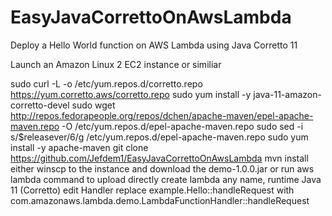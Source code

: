 # EasyJavaCorrettoOnAwsLambda
Deploy a Hello World function on AWS Lambda using Java Corretto 11

Launch an Amazon Linux 2 EC2 instance or similiar

sudo curl -L -o /etc/yum.repos.d/corretto.repo https://yum.corretto.aws/corretto.repo
sudo yum install -y java-11-amazon-corretto-devel
sudo wget http://repos.fedorapeople.org/repos/dchen/apache-maven/epel-apache-maven.repo -O /etc/yum.repos.d/epel-apache-maven.repo
sudo sed -i s/\$releasever/6/g /etc/yum.repos.d/epel-apache-maven.repo
sudo yum install -y apache-maven
git clone https://github.com/Jefdem1/EasyJavaCorrettoOnAwsLambda
mvn install
either winscp to the instance and download the demo-1.0.0.jar or run aws lambda command to upload directly
create lambda any name, runtime Java 11 (Corretto)
edit Handler
replace example.Hello::handleRequest with com.amazonaws.lambda.demo.LambdaFunctionHandler::handleRequest
